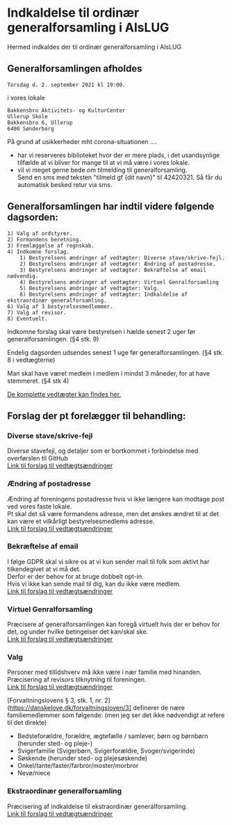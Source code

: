 <!-- send-mail 2021-08-01 -->

# Indkaldelse til ordinær generalforsamling i AlsLUG

Hermed indkaldes der til ordinær generalforsamling i AlsLUG

## Generalforsamlingen afholdes
    Torsdag d. 2. september 2021 kl 19:00.

i vores lokale

    Bakkensbro Aktivitets- og KulturCenter
    Ullerup Skole
    Bakkensbro 6, Ullerup
    6400 Sønderborg

På grund af usikkerheder mht corona-situationen ....

* har vi reserveres biblioteket hvor der er mere plads, i det usandsynlige tilfælde at vi bliver for mange til at vi må være i vores lokale.
* vil vi meget gerne bede om tilmelding til generalforsamling.\
    Send en sms med teksten "tilmeld gf {dit navn}" til 42420321.
    Så får du automatisk besked retur via sms.

## Generalforsamlingen har indtil videre følgende dagsorden:

    1) Valg af ordstyrer.
    2) Formandens beretning.
    3) Fremlæggelse af regnskab.
    4) Indkomne forslag.
        1) Bestyrelsens ændringer af vedtægter: Diverse stave/skrive-fejl.
        2) Bestyrelsens ændringer af vedtægter: Ændring af postadresse.
        3) Bestyrelsens ændringer af vedtægter: Bekræftelse af email nødvendig.
        4) Bestyrelsens ændringer af vedtægter: Virtuel Genralforsamling
        5) Bestyrelsens ændringer af vedtægter: Valg.
        6) Bestyrelsens ændringer af vedtægter: Indkaldelse af ekstraordinær generalforsamling.
    6) Valg af 3 bestyrelsesmedlemmer.
    7) Valg af revisor.
    8) Eventuelt.

Indkomne forslag skal være bestyrelsen i hælde senest 2 uger før generalforsamlingen. (§4 stk. 9)

Endelig dagsorden udsendes senest 1 uge før generalforsamlingen. (§4 stk. 8 i vedtægterne)

Man skal have været medlem i medlem i mindst 3 måneder, for at have stemmeret. (§4 stk 4)

[De komplette vedtægter kan findes her.](http://alslug.dk/om/vedtaegter.md)


## Forslag der pt forelægger til behandling:

### Diverse stave/skrive-fejl
Diverse stavefejl, og detaljer som er bortkommet i forbindelse med overførslen til GitHub\
[Link til forslag til vedtægtsændringer](https//gf21-vedtaegt-01-stavefejl.github.alslug.dk/om/vedtaegter.md)

### Ændring af postadresse
Ændring af foreningens postadresse hvis vi ikke længere kan modtage post ved vores faste lokale.\
Pt skal det så være formandens adresse, men det ønskes ændret til at det kan være et vilkårligt bestyrelsesmedlems adresse.\
[Link til forslag til vedtægtsændringer](https://gf21-vedtaegt-02-adresse.github.alslug.dk/om/vedtaegter.md)

### Bekræftelse af email
I følge GDPR skal vi sikre os at vi kun sender mail til folk som aktivt har tilkendegivet at vi må det.\
Derfor er der behov for at bruge dobbelt opt-in.\
Hvis vi ikke kan sende mail til dig, kan du ikke være medlem.\
[Link til forslag til vedtægtsændringer](https://gf21-vedtaegt-03-confirm-email.github.alslug.dk/om/vedtaegter.md)

### Virtuel Genralforsamling
Præcisere af generalforsamlingen kan foregå virtuelt hvis der er behov for det, og under hvilke betingelser det kan/skal ske.\
[Link til forslag til vedtægtsændringer](https://gf21-vedtaegt-04-virtuel-gf.github.alslug.dk/om/vedtaegter.md)

### Valg
Personer med tillidshverv må ikke være i nær familie med hinanden.\
Præcisering af revisors tilknytning til foreningen.\
[Link til forslag til vedtægtsændringer](https://gf21-vedtaegt-05-valg.github.alslug.dk/om/vedtaegter.md)

[Forvaltningslovens § 3, stk. 1, nr. 2](https://danskelove.dk/forvaltningsloven/3] definerer de nære familiemedlemmer som følgende: (men jeg ser det ikke nødvendigt at refere til det direkte)

* Bedsteforældre, forældre, ægtefælle / samlever, børn og børnbørn (herunder sted- og pleje-)
* Svigerfamilie (Svigerbørn, Svigerforældre, Svoger/svigerinde)
* Søskende (herunder sted- og plejesøskende)
* Onkel/tante/faster/farbror/moster/morbror
* Nevø/niece

### Ekstraordinær generalforsamling
Præcisering af indkaldelse til ekstraordinær generalforsamling.\
[Link til forslag til vedtægtsændringer](https://gf21-vedtaegt-06-xgf.guthub.alslug.dk/om/vedtaegter.md)

